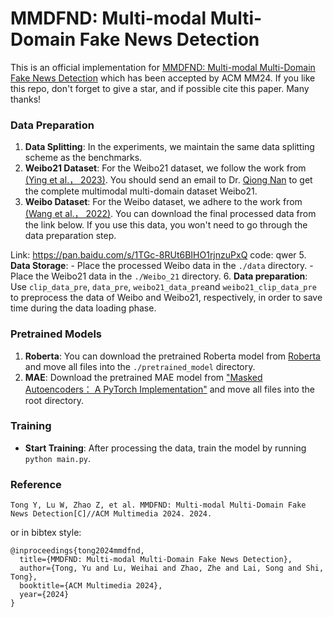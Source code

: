 # MMDFND: Multi-modal Multi-Domain Fake News Detection
This is an official implementation for [MMDFND: Multi-modal Multi-Domain Fake News Detection](https://openreview.net/pdf?id=sdF3MuyHtz) which has been accepted by ACM MM24. If you like this repo, don't forget to give a star, and if possible cite this paper. Many thanks!
### Data Preparation
1. **Data Splitting**: In the experiments, we maintain the same data splitting scheme as the benchmarks.
2. **Weibo21 Dataset**: For the Weibo21 dataset, we follow the work from [(Ying et al.， 2023)](https://github.com/yingqichao/fnd-bootstrap). You should send an email to Dr. [Qiong Nan](mailto:nanqiong19z@ict.ac.cn) to get the complete multimodal multi-domain dataset Weibo21.
3. **Weibo Dataset**: For the Weibo dataset, we adhere to the work from [(Wang et al.， 2022)](https://github.com/yaqingwang/EANN-KDD18). You can download the final processed data from the link below. If you use this data, you won't need to go through the data preparation step.

Link: https://pan.baidu.com/s/1TGc-8RUt6BIHO1rjnzuPxQ code: qwer
5. **Data Storage**:
    - Place the processed Weibo data in the `./data` directory.
    - Place the Weibo21 data in the `./Weibo_21` directory.
6. **Data preparation**: Use `clip_data_pre`, `data_pre`, `weibo21_data_pre`and `weibo21_clip_data_pre` to preprocess the data of Weibo and Weibo21, respectively, in order to save time during the data loading phase.
### Pretrained Models
1. **Roberta**: You can download the pretrained Roberta model from [Roberta](https://drive.google.com/drive/folders/1y2k22iMG1i1f302NLf-bj7UEe9zwTwLR?usp=sharing) and move all files into the `./pretrained_model` directory.
2. **MAE**: Download the pretrained MAE model from ["Masked Autoencoders： A PyTorch Implementation"](https://arxiv.org/abs/2111.06377) and move all files into the root directory.

### Training
- **Start Training**: After processing the data, train the model by running `python main.py`.

### Reference
```
Tong Y, Lu W, Zhao Z, et al. MMDFND: Multi-modal Multi-Domain Fake News Detection[C]//ACM Multimedia 2024. 2024.
```

or in bibtex style:
```
@inproceedings{tong2024mmdfnd,
  title={MMDFND: Multi-modal Multi-Domain Fake News Detection},
  author={Tong, Yu and Lu, Weihai and Zhao, Zhe and Lai, Song and Shi, Tong},
  booktitle={ACM Multimedia 2024},
  year={2024}
}
```
